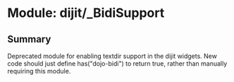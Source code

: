 # Module: dijit/_BidiSupport

## Summary

Deprecated module for enabling textdir support in the dijit widgets.   New code should just define
has("dojo-bidi") to return true, rather than manually requiring this module.
